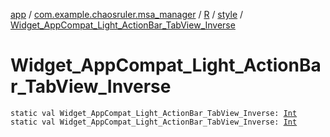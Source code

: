 [app](../../../index.md) / [com.example.chaosruler.msa_manager](../../index.md) / [R](../index.md) / [style](index.md) / [Widget_AppCompat_Light_ActionBar_TabView_Inverse](.)

# Widget_AppCompat_Light_ActionBar_TabView_Inverse

`static val Widget_AppCompat_Light_ActionBar_TabView_Inverse: `[`Int`](https://kotlinlang.org/api/latest/jvm/stdlib/kotlin/-int/index.html)
`static val Widget_AppCompat_Light_ActionBar_TabView_Inverse: `[`Int`](https://kotlinlang.org/api/latest/jvm/stdlib/kotlin/-int/index.html)